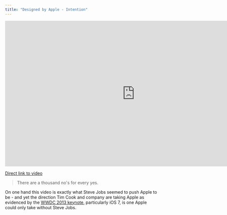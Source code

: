 ```yaml
---
title: "Designed by Apple - Intention"
---
```

<p><iframe width="853" height="480" src="https://www.youtube.com/embed/VpZmIiIXuZ0?rel=0" frameborder="0" allowfullscreen></iframe></p>
<p><a href="https://youtu.be/VpZmIiIXuZ0">Direct link to video</a></p>
<blockquote><p>
  There are a thousand no's for every yes.
</p></blockquote>
<p>On one hand this video is exactly what Steve Jobs seemed to push Apple to be - and yet the direction Tim Cook and company are taking Apple as evidenced by the <a href="https://chrisenns.com/2013/06/wwdc-2013-designing-something-requires-focus/">WWDC 2013 keynote</a>, particularly iOS 7, is one Apple could only take without Steve Jobs.</p>
